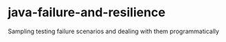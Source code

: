 # java-failure-and-resilience
Sampling testing failure scenarios and dealing with them programmatically
